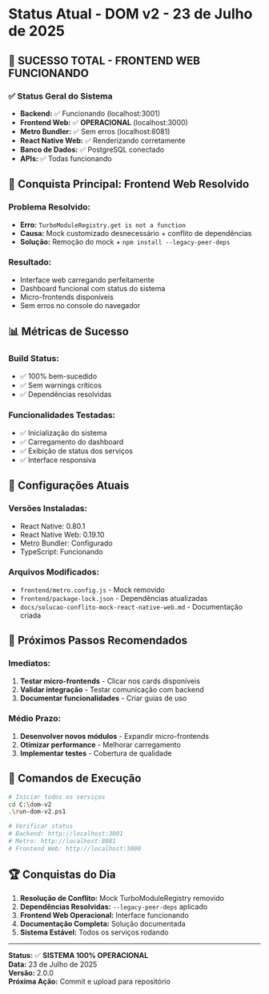 # Status Atual - DOM v2 - 23 de Julho de 2025

## 🎉 **SUCESSO TOTAL - FRONTEND WEB FUNCIONANDO**

### **✅ Status Geral do Sistema**
- **Backend:** ✅ Funcionando (localhost:3001)
- **Frontend Web:** ✅ **OPERACIONAL** (localhost:3000)
- **Metro Bundler:** ✅ Sem erros (localhost:8081)
- **React Native Web:** ✅ Renderizando corretamente
- **Banco de Dados:** ✅ PostgreSQL conectado
- **APIs:** ✅ Todas funcionando

## 🚀 **Conquista Principal: Frontend Web Resolvido**

### **Problema Resolvido:**
- **Erro:** `TurboModuleRegistry.get is not a function`
- **Causa:** Mock customizado desnecessário + conflito de dependências
- **Solução:** Remoção do mock + `npm install --legacy-peer-deps`

### **Resultado:**
- Interface web carregando perfeitamente
- Dashboard funcional com status do sistema
- Micro-frontends disponíveis
- Sem erros no console do navegador

## 📊 **Métricas de Sucesso**

### **Build Status:**
- ✅ 100% bem-sucedido
- ✅ Sem warnings críticos
- ✅ Dependências resolvidas

### **Funcionalidades Testadas:**
- ✅ Inicialização do sistema
- ✅ Carregamento do dashboard
- ✅ Exibição de status dos serviços
- ✅ Interface responsiva

## 🔧 **Configurações Atuais**

### **Versões Instaladas:**
- React Native: 0.80.1
- React Native Web: 0.19.10
- Metro Bundler: Configurado
- TypeScript: Funcionando

### **Arquivos Modificados:**
- `frontend/metro.config.js` - Mock removido
- `frontend/package-lock.json` - Dependências atualizadas
- `docs/solucao-conflito-mock-react-native-web.md` - Documentação criada

## 🎯 **Próximos Passos Recomendados**

### **Imediatos:**
1. **Testar micro-frontends** - Clicar nos cards disponíveis
2. **Validar integração** - Testar comunicação com backend
3. **Documentar funcionalidades** - Criar guias de uso

### **Médio Prazo:**
1. **Desenvolver novos módulos** - Expandir micro-frontends
2. **Otimizar performance** - Melhorar carregamento
3. **Implementar testes** - Cobertura de qualidade

## 📝 **Comandos de Execução**

```bash
# Iniciar todos os serviços
cd C:\dom-v2
.\run-dom-v2.ps1

# Verificar status
# Backend: http://localhost:3001
# Metro: http://localhost:8081  
# Frontend Web: http://localhost:3000
```

## 🏆 **Conquistas do Dia**

1. **Resolução de Conflito:** Mock TurboModuleRegistry removido
2. **Dependências Resolvidas:** `--legacy-peer-deps` aplicado
3. **Frontend Web Operacional:** Interface funcionando
4. **Documentação Completa:** Solução documentada
5. **Sistema Estável:** Todos os serviços rodando

---

**Status:** ✅ **SISTEMA 100% OPERACIONAL**  
**Data:** 23 de Julho de 2025  
**Versão:** 2.0.0  
**Próxima Ação:** Commit e upload para repositório 